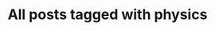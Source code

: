 ---
layout: tag
title: "All posts tagged with physics"
permalink: /weblog/tags/physics/
taxonomy: physics
---